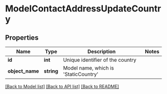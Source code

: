 # ModelContactAddressUpdateCountry

## Properties
Name | Type | Description | Notes
------------ | ------------- | ------------- | -------------
**id** | **int** | Unique identifier of the country | 
**object_name** | **string** | Model name, which is &#x27;StaticCountry&#x27; | 

[[Back to Model list]](../../README.md#documentation-for-models) [[Back to API list]](../../README.md#documentation-for-api-endpoints) [[Back to README]](../../README.md)

